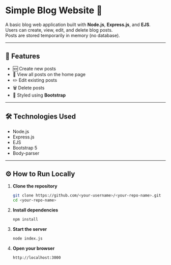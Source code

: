# Simple Blog Website 📰

A basic blog web application built with **Node.js**, **Express.js**, and **EJS**.  
Users can create, view, edit, and delete blog posts.  
Posts are stored temporarily in memory (no database).

---

## 🚀 Features
- 🆕 Create new posts  
- 📖 View all posts on the home page  
- ✏️ Edit existing posts  
- 🗑️ Delete posts  
- 🎨 Styled using **Bootstrap**

---

## 🛠️ Technologies Used
- Node.js  
- Express.js  
- EJS  
- Bootstrap 5  
- Body-parser

---

## ⚙️ How to Run Locally

1. **Clone the repository**
   ```bash
   git clone https://github.com/<your-username>/<your-repo-name>.git
   cd <your-repo-name>
   ```
2. **Install dependencies**
   ```bash
   npm install
   ```
3. **Start the server**
   ```bash
   node index.js
   ```
4. **Open your browser**
   ```
   http://localhost:3000
   ```
   
   

